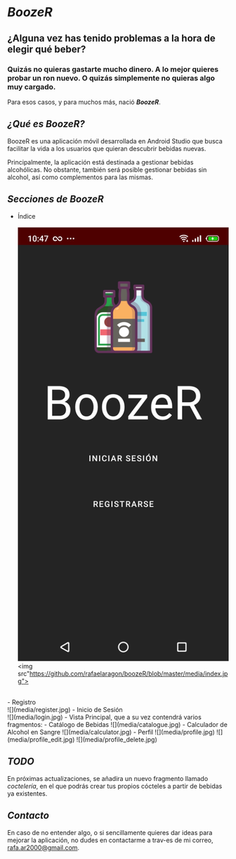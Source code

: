 # _BoozeR_
## ¿Alguna vez has tenido problemas a la hora de elegir qué beber?
### Quizás no quieras gastarte mucho dinero. A lo mejor quieres probar un ron nuevo. O quizás simplemente no quieras algo muy cargado.
Para esos casos, y para muchos más, nació ***BoozeR***.

## _¿Qué es BoozeR?_
BoozeR es una aplicación móvil desarrollada en Android Studio que busca facilitar la vida a los usuarios que quieran descubrir bebidas nuevas.

Principalmente, la aplicación está destinada a gestionar bebidas alcohólicas. No obstante, también será posible gestionar bebidas sin alcohol, así como complementos para las mismas. </br>

## _Secciones de BoozeR_
- Índice</br></br>
![Índice](media/index.jpg)
<img src"https://github.com/rafaelaragon/boozeR/blob/master/media/index.jpg">
</br>
- Registro</br>
![](media/register.jpg)
- Inicio de Sesión</br>
![](media/login.jpg)
- Vista Principal, que a su vez contendrá varios fragmentos:
  - Catálogo de Bebidas
  ![](media/catalogue.jpg)
  - Calculador de Alcohol en Sangre
  ![](media/calculator.jpg)
- Perfil
![](media/profile.jpg)
![](media/profile_edit.jpg)
![](media/profile_delete.jpg)

## _TODO_
En próximas actualizaciones, se añadira un nuevo fragmento llamado _coctelería_, en el que podrás crear tus propios cócteles a partir de bebidas ya existentes.

## _Contacto_
En caso de no entender algo, o si sencillamente quieres dar ideas para mejorar la aplicación, no dudes en contactarme a trav-es de mi correo, rafa.ar2000@gmail.com.

